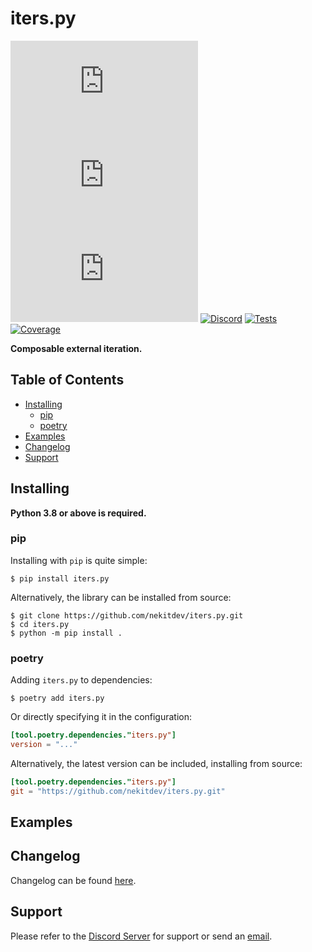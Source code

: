 # iters.py

[![License][License Badge]][License]
[![Version][Version Badge]][Package]
[![Downloads][Downloads Badge]][Package]
[![Discord][Discord Badge]][Discord]
[![Tests][Tests Badge]][Actions]
[![Coverage][Coverage Badge]][Coverage]
<!--
[![Documentation][Documentation Badge]][Documentation]
-->

**Composable external iteration.**

<!-- TODO: small description here -->

## Table of Contents

<!--
- [Documentation](#documenation)
-->
- [Installing](#installing)
    - [pip](#pip)
    - [poetry](#poetry)
- [Examples](#examples)
- [Changelog](#changelog)
- [Support](#support)
<!--
- [Contributing](#contributing)
-->

## Installing

**Python 3.8 or above is required.**

### pip

Installing with `pip` is quite simple:

```console
$ pip install iters.py
```

Alternatively, the library can be installed from source:

```console
$ git clone https://github.com/nekitdev/iters.py.git
$ cd iters.py
$ python -m pip install .
```

### poetry

Adding `iters.py` to dependencies:

```console
$ poetry add iters.py
```

Or directly specifying it in the configuration:

```toml
[tool.poetry.dependencies."iters.py"]
version = "..."
```

Alternatively, the latest version can be included, installing from source:

```toml
[tool.poetry.dependencies."iters.py"]
git = "https://github.com/nekitdev/iters.py.git"
```

## Examples

<!-- TODO: introduce some examples -->

<!--
## Documentation
Documentation is located [here][Documentation].
-->

## Changelog

Changelog can be found [here][Changelog].

## Support

Please refer to the [Discord Server][Discord] for support or send an [email][Email].

<!--
## Contributing

If you are interested in contributing to the project, please make sure to take a look at the
[Contributing Guide][Contributing Guide], as well as the [Code of Conduct][Code of Conduct].
-->

[Email]: mailto:support@nekit.dev?subject=iters.py
[Discord]: https://nekit.dev/discord

[Actions]: https://github.com/nekitdev/iters.py/actions

[Changelog]: https://github.com/nekitdev/iters.py/blob/main/CHANGELOG.md
[Code of Conduct]: https://github.com/nekitdev/iters.py/blob/main/CODE_OF_CONDUCT.md
[Contributing Guide]: https://github.com/nekitdev/iters.py/blob/main/CONTRIBUTING.md
[Security]: https://github.com/nekitdev/iters.py/blob/main/SECURITY.md

[License]: https://github.com/nekitdev/iters.py/blob/main/LICENSE
[Package]: https://pypi.org/project/iters.py
[Coverage]: https://codecov.io/gh/nekitdev/iters.py

[Documentation]: https://iters-py.readthedocs.io/

[Discord Badge]: https://img.shields.io/badge/chat-discord-5865f2
[License Badge]: https://img.shields.io/pypi/l/iters.py
[Version Badge]: https://img.shields.io/pypi/v/iters.py
[Downloads Badge]: https://img.shields.io/pypi/dm/iters.py

[Documentation Badge]: https://readthedocs.org/projects/iters-py/badge

[Tests Badge]: https://github.com/nekitdev/iters.py/workflows/tests/badge.svg
[Coverage Badge]: https://codecov.io/gh/nekitdev/iters.py/branch/main/graph/badge.svg
